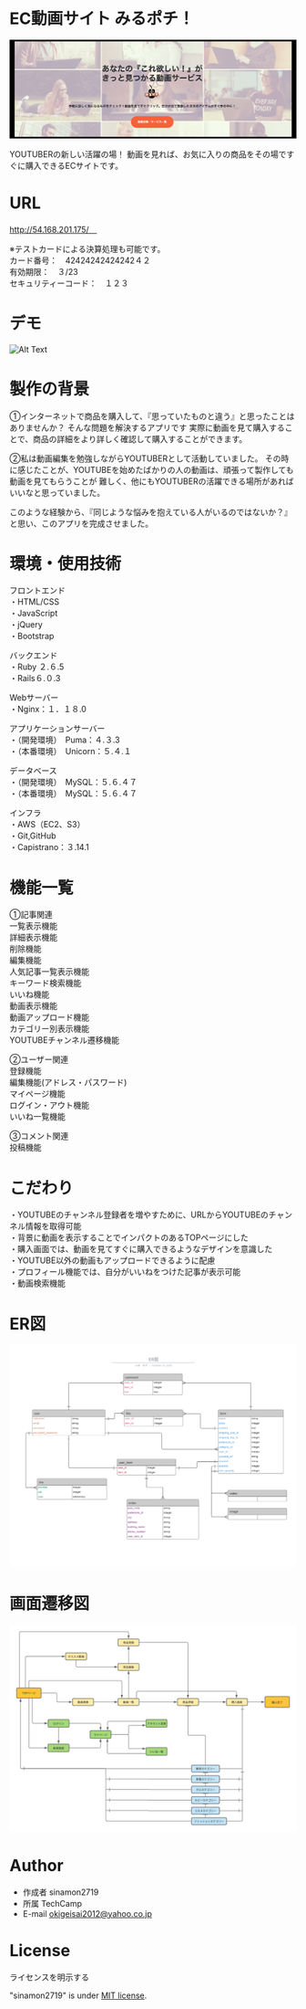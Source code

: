 # EC動画サイト みるポチ！
![readme 2.png](https://github.com/sinamon2719/orizinal_app/blob/master/readme%202.png)


YOUTUBERの新しい活躍の場！
動画を見れば、お気に入りの商品をその場ですぐに購入できるECサイトです。

# URL

http://54.168.201.175/　<br>

※テストカードによる決算処理も可能です。<br>
カード番号：　42424242424242４２<br>
有効期限：　３/23<br>
セキュリティーコード：　１２３<br>


# デモ
![Alt Text](https://user-images.githubusercontent.com/70252059/97527763-7245fe80-19ef-11eb-8e89-a6f803f7d92c.gif)
# 製作の背景

①インターネットで商品を購入して、『思っていたものと違う』と思ったことはありませんか？
そんな問題を解決するアプリです
実際に動画を見て購入することで、商品の詳細をより詳しく確認して購入することができます。

②私は動画編集を勉強しながらYOUTUBERとして活動していました。
その時に感じたことが、YOUTUBEを始めたばかりの人の動画は、頑張って製作しても動画を見てもらうことが
難しく、他にもYOUTUBERの活躍できる場所があればいいなと思っていました。

このような経験から、『同じような悩みを抱えている人がいるのではないか？』と思い、このアプリを完成させました。
 
# 環境・使用技術

フロントエンド<br>
 ・HTML/CSS<br>
 ・JavaScript<br>
 ・jQuery<br>
 ・Bootstrap<br>
 
バックエンド<br>
 ・Ruby ２.６.5<br>
 ・Rails６.０.3<br>
 
 Webサーバー<br>
 ・Nginx：１．１８.0<br>
 
 アプリケーションサーバー<br>
 ・（開発環境）　Puma：４.３.3<br>
 ・（本番環境）　Unicorn：５.４.１<br>

 データベース<br>
 ・（開発環境）　MySQL：５.６.４７<br>
 ・（本番環境）　MySQL：５.６.４７<br>
 
 インフラ<br>
 ・AWS（EC2、S3）<br>
 ・Git,GitHub<br>
 ・Capistrano：３.14.1<br>
 
# 機能一覧
 
①記事関連<br>
 一覧表示機能<br>
  詳細表示機能<br>
  削除機能<br>
  編集機能<br>
  人気記事一覧表示機能<br>
  キーワード検索機能<br>
  いいね機能<br>
  動画表示機能<br>
  動画アップロード機能<br>
  カテゴリー別表示機能<br>
  YOUTUBEチャンネル遷移機能<br>

②ユーザー関連<br>
  登録機能<br>
  編集機能(アドレス・パスワード)<br>
  マイページ機能<br>
  ログイン・アウト機能<br>
  いいね一覧機能<br>

③コメント関連<br>
  投稿機能<br>
  
# こだわり

・YOUTUBEのチャンネル登録者を増やすために、URLからYOUTUBEのチャンネル情報を取得可能<br>
・背景に動画を表示することでインパクトのあるTOPページにした<br>
・購入画面では、動画を見てすぐに購入できるようなデザインを意識した<br>
・YOUTUBE以外の動画もアップロードできるように配慮<br>
・プロフィール機能では、自分がいいねをつけた記事が表示可能<br>
・動画検索機能<br>
 
 
 
# ER図

![diagram2.png](https://github.com/sinamon2719/orizinal_app/blob/master/diagram2.png)

 
# 画面遷移図
![diagram.png](https://github.com/sinamon2719/orizinal_app/blob/master/diagram.png)
 
 
# Author
  
* 作成者 sinamon2719
* 所属   TechCamp
* E-mail okigeisai2012@yahoo.co.jp
 
# License
ライセンスを明示する
 
"sinamon2719" is under [MIT license](https://en.wikipedia.org/wiki/MIT_License).
 
